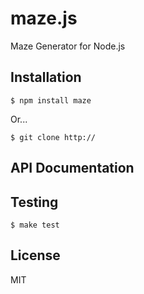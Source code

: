 # maze.js

Maze Generator for Node.js

## Installation

    $ npm install maze
  
  Or...
  
    $ git clone http://
    
## API Documentation



## Testing

    $ make test


## License

  MIT
